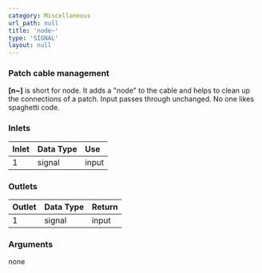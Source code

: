 ```yaml
---
category: Miscellaneous
url_path: null
title: 'node~'
type: 'SIGNAL'
layout: null
---
```


### Patch cable management

**[n~]** is short for node. It adds a "node" to the cable and helps to clean up the connections of a patch. Input passes through unchanged. No one likes spaghetti code. 

### Inlets

| Inlet | Data Type | Use   |
|:------|:----------|:------|
| 1     | signal    | input |


### Outlets

| Outlet | Data Type | Return |
|:-------|:----------|:-------|
| 1      | signal    | input  |

### Arguments

none
